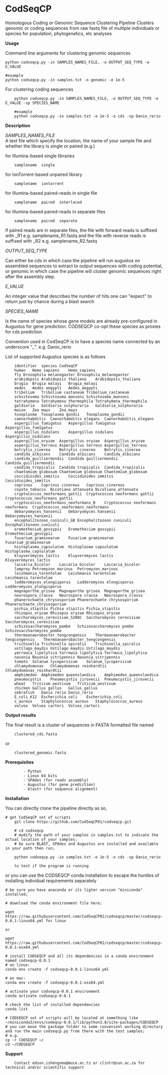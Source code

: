 # CodSeqCP
Homologous Coding or Genomic Sequence Clustering Pipeline
Clusters genomic or coding sequences from raw fastq file of multiple individuals or species 
for population, phylogenetics, etc analyses

**Usage**

Command line arguments for clustering genomic sequences
		
	python codseqcp.py -in SAMPLES_NAMES_FILE, -o OUTPUT_SEQ_TYPE -e E_VALUE
	
	#example
	python codseqcp.py -in samples.txt -o genomic -e 1e-5 
	
For clustering coding sequences
				
				
				
		python codseqcp.py -in SAMPLES_NAMES_FILE, -o OUTPUT_SEQ_TYPE -e E_VALUE -sp SPECIES_NAME

		#example
		python codseqcp.py -in samples.txt -e 1e-5 -o cds -sp Danio_rerio
		

**Description**

_SAMPLES_NAMES_FILE_  
A text file which specify the location, the name of your sample file and whether the library is single or paired (e.g.)

for Illumina-based single libraries
				
		samplename	single

for IonTorrent-based unpaired library

		samplename	iontorrent

for Illumina-based paired-reads in single file

		samplename	paired	interlaced

for Illumina-based paired-reads in separate files

		samplename	paired	separate
      
If paired reads are in separate files,
		the file with forward reads is suffixed with _R1
		e.g. samplename_R1.fastq
		and the file with reverse reads is suffixed with _R2
		e.g. samplename_R2.fastq
		
_OUTPUT_SEQ_TYPE_
 
 Can either be cds in which case the pipeline will run augustus on assembled sequences to extract to output sequences with
 coding potential, or genomic in which case the pipeline will cluster genomic sequences right after the assembly step.
 
 _E_VALUE_

An integer value that describes the number of hits one can "expect" to return just by chance during a blast search

_SPECIES_NAME_

Is the name of species whose gene models are already pre-configured in Augustus for gene prediction. CODSEQCP co-opt these
species as proxies for cds prediction

Convention used in CodSeqCP is to have a species name connected by an underscore "_".
		e.g. Danio_rerio

List of supported Augustus species is as follows
		
		identifier	species	CodSeqCP 
		human	Homo sapiens	Homo_sapiens
		fly	Drosophila melanogaster	Drosophila_melanogaster
		arabidopsis	Arabidopsis thaliana	Arabidopsis_thaliana
		brugia	Brugia malayi	Brugia_malayi
		aedes	Aedes aegypti	Aedes_aegypti
		tribolium	Tribolium castaneum	Tribolium_castaneum
		schistosoma	Schistosoma mansoni	Schistosoma_mansoni
		tetrahymena	Tetrahymena thermophila	Tetrahymena_thermophila
		galdieria	Galdieria sulphuraria	Galdieria_sulphuraria
		maize	Zea mays	Zea_mays
		toxoplasma	Toxoplasma gondii	Toxoplasma_gondii
		caenorhabditis	Caenorhabditis elegans	Caenorhabditis_elegans
		aspergillus_fumigatus	Aspergillus fumigatus	Aspergillus_fumigatus
		aspergillus_nidulans	Aspergillus nidulans	Aspergillus_nidulans
		aspergillus_oryzae	Aspergillus oryzae	Aspergillus_oryzae
		aspergillus_terreus	Aspergillus terreus	Aspergillus_terreus
		botrytis_cinerea	Botrytis cinerea	Botrytis_cinerea
		candida_albicans	Candida albicans	Candida_albicans
		candida_guilliermondii	Candida guilliermondii	Candida_guilliermondii
		candida_tropicalis	Candida tropicalis	Candida_tropicalis
		chaetomium_globosum	Chaetomium globosum	Chaetomium_globosum
		coccidioides_immitis	Coccidioides immitis	Coccidioides_immitis
		coprinus	Coprinus cinereus	Coprinus_cinereus
		coyote_tobacco	Nicotiana attenuata	Nicotiana_attenuata
		cryptococcus_neoformans_gattii	Cryptococcus neoformans gattii	Cryptococcus_neoformans_gattii
		cryptococcus_neoformans_neoformans_B	Cryptococcus neoformans neoformans	Cryptococcus_neoformans_neoformans
		debaryomyces_hansenii	Debaryomyces hansenii	Debaryomyces_hansenii
		encephalitozoon_cuniculi_GB	Encephalitozoon cuniculi	Encephalitozoon_cuniculi
		eremothecium_gossypii	Eremothecium gossypii	Eremothecium_gossypii
		fusarium_graminearum	Fusarium graminearum	Fusarium_graminearum
		histoplasma_capsulatum	Histoplasma capsulatum	Histoplasma_capsulatum
		kluyveromyces_lactis	Kluyveromyces lactis	Kluyveromyces_lactis
		laccaria_bicolor	Laccaria bicolor	Laccaria_bicolor
		lamprey	Petromyzon marinus	Petromyzon_marinus
		leishmania_tarentolae	Leishmania tarentolae	Leishmania_tarentolae
		lodderomyces_elongisporus	Lodderomyces elongisporus	Lodderomyces_elongisporus
		magnaporthe_grisea	Magnaporthe grisea	Magnaporthe_grisea
		neurospora_crassa	Neurospora crassa	Neurospora_crassa
		phanerochaete_chrysosporium	Phanerochaete chrysosporium	Phanerochaete_chrysosporium
		pichia_stipitis	Pichia stipitis	Pichia_stipitis
		rhizopus_oryzae	Rhizopus oryzae	Rhizopus_oryzae
		saccharomyces_cerevisiae_S288C	Saccharomyces cerevisiae	Saccharomyces_cerevisiae
		schizosaccharomyces_pombe	Schizosaccharomyces pombe	Schizosaccharomyces_pombe
		thermoanaerobacter_tengcongensis	Thermoanaerobacter tengcongensis	Thermoanaerobacter_tengcongensis
		trichinella	Trichinella spiralis	Trichinella_spiralis
		ustilago_maydis	Ustilago maydis	Ustilago_maydis
		yarrowia_lipolytica	Yarrowia lipolytica	Yarrowia_lipolytica
		nasonia	Nasonia vitripennis	Nasonia_vitripennis
		tomato	Solanum lycopersicum	Solanum_lycopersicum
		chlamydomonas	Chlamydomonas reinhardtii	Chlamydomonas_reinhardtii
		amphimedon	Amphimedon queenslandica	Amphimedon_queenslandica
		pneumocystis	Pneumocystis jirovecii	Pneumocystis_jirovecii
		wheat	Triticum aestivum	Triticum_aestivum
		chicken	Gallus gallus	Gallus_gallus
		zebrafish	Danio rerio	Danio_rerio
		E_coli_K12	Escherichia coli	Escherichia_coli
		s_aureus	Staphylococcus aureus	Staphylococcus_aureus
		volvox	Volvox carteri	Volvox_carteri
		

**Output results**

The final result is a cluster of sequences in FASTA formatted file named

		clustered_cds.fasta

or

		clustered_genomic.fasta

	
**Prerequisites**
		

			- Python
			- Linux 64 bits
			- SPAdes (for reads assembly)
			- Augustus (for gene prediction)
			- blast+ (for sequence alignment)
			
**Installation**

You can directly clone the pipeline directly as so,

	# get CodSeqCP set of scripts
		git clone https://github.com/CodSeqCP01/codseqcp.git 
		
		# cd codseqcp
		# modify the path of your samples in samples.txt to indicate the actual location of your samples; 
		# be sure BLAST, SPAdes and Augustus are installed and available in your path then run;
		
		python codseqcp.py -in samples.txt -e 1e-5 -o cds -sp Danio_rerio
		
		to test if the program is running
		
or you can use the CODSEQCP conda installation to escape the hurdles of installing individual requirements separately
	
	# be sure you have anaconda or its ligter version "miniconda" installed;
	
	# download the conda environment file here;
	
	wget https://raw.githubusercontent.com/CodSeqCP01/codseqcp/master/codseqcp-0.0.1-linux64.yml for linux
	
	or 
	
	wget https://raw.githubusercontent.com/CodSeqCP01/codseqcp/master/codseqcp-0.0.1-osx64.yml
	
	# install CODSEQCP and all its dependencies in a conda environment named codseqcp-0.0.1
	# on linux:
	conda env create -f codseqcp-0.0.1-linux64.yml
	
	# on mac:
	conda env create -f codseqcp-0.0.1-osx64.yml
	
	# activate your codseqcp-0.0.1 environment
	conda activate codseqcp-0.0.1
	
	# check the list of installed dependencies 
	conda list
	
	# CODSEQCP set of scripts will be located at something like  ~/miniconda3/envs/codeqcp-0.0.1/lib/python3.8/site-packages/CODSEQCP
	# you can move the package folder to some convenient working directory and run the main codseqcp.py from there with the test samples;
	# e.g.
	cp -r CODSEQCP ~/
	cd ~/CODSEQCP
	
	
	
	
**Support**
		
		Contact edson.ishengoma@muce.ac.tz or clintr@sun.ac.za for technical and/or scientific support


    
